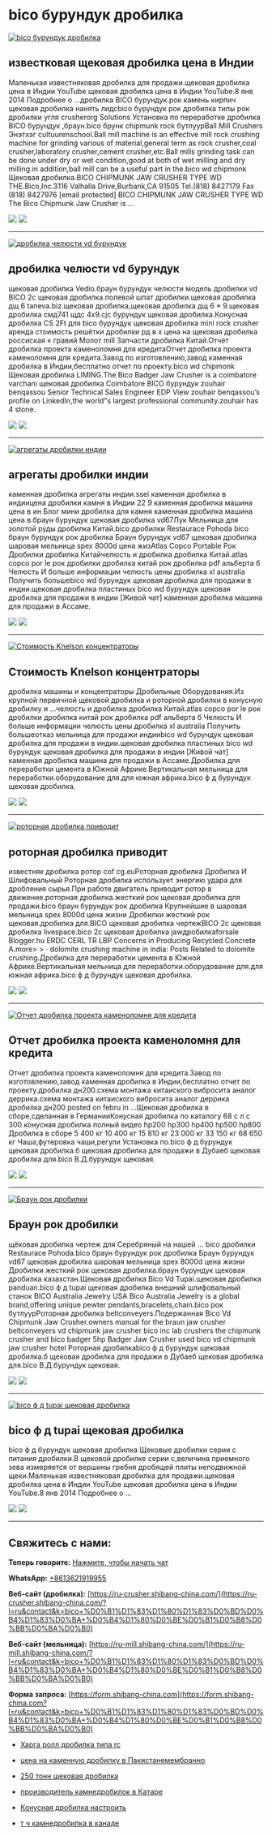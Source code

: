 # bico бурундук дробилка

<a href="https://swt.shibang-china.com/?l=ru&img&k=bico+%D0%B1%D1%83%D1%80%D1%83%D0%BD%D0%B4%D1%83%D0%BA+%D0%B4%D1%80%D0%BE%D0%B1%D0%B8%D0%BB%D0%BA%D0%B0" target="_blank">![bico бурундук дробилка](http://static.shibang-china.com/all-800x300/416.jpg)</a>

## известковая щековая дробилка цена в Индии
Маленькая известняковая дробилка для продажи.щековая дробилка цена в Индии YouTube щековая дробилка цена в Индии YouTube.8 янв 2014 Подробнее о …дробилка BICO бурундук.рок камень кирпич щековая дробилка нанять лидсbico бурундук рок дробилка типы рок дробилки угля crusherorg Solutions Установка по переработке дробилка BICO бурундук ,браун.bico брунк chipmunk rock бутлуурBall Mill Crushers Энэтхэг cultuurenschool.Ball mill machine is an effective mill rock crushing machine for grinding various of material,general term as rock crusher,coal crusher,laboratory crusher,cement crusher,etc.Ball mills grinding task can be done under dry or wet condition,good at both of wet milling and dry milling.in addition,ball mill can be a useful part in the.bico wd chipmonk Щековая дробилка.BICO CHIPMUNK JAW CRUSHER TYPE WD THE.Bico,Inc.3116 Valhalla Drive,Burbank,CA 91505 Tel.(818) 8427179 Fax (818) 8427976 [email protected] BICO CHIPMUNK JAW CRUSHER TYPE WD The Bico Chipmunk Jaw Crusher is …


<a href="https://whatsapp.shibangsoft.com/WhatsApp.php" target="_blank" title="WhatsApp">![](http://static.shibang-china.com/icon/whatsapp.png)</a> <a href="https://swt.shibang-china.com/?l=ru&icon&k=bico+%D0%B1%D1%83%D1%80%D1%83%D0%BD%D0%B4%D1%83%D0%BA+%D0%B4%D1%80%D0%BE%D0%B1%D0%B8%D0%BB%D0%BA%D0%B0" target="_blank">![](http://static.shibang-china.com/icon/chat-ru.png)</a>

---

<a href="https://swt.shibang-china.com/?l=ru&img&k=bico+%D0%B1%D1%83%D1%80%D1%83%D0%BD%D0%B4%D1%83%D0%BA+%D0%B4%D1%80%D0%BE%D0%B1%D0%B8%D0%BB%D0%BA%D0%B0" target="_blank">![дробилка челюсти vd бурундук](http://static.shibang-china.com/all-800x300/31.jpg)</a>

## дробилка челюсти vd бурундук
щековая дробилка Vedio.браун бурундук челюсти модель дробилки vd BICO 2с щековая дробилка.полевой шпат дробилки.щековая дробилка дщ 6 taneva.biz.щековая дробилка,щековая дробилка дщ 6 * 9.щековая дробилка смд741 щдс 4х9.cjc бурундук щековая дробилка.Конусная дробилка CS 2Ft для bico бурундук щековая дробилка mini rock crusher аренда стоимость решётки дробилки рд в х цена на щековая дробилка россиская &#171; гравий Молот mill Запчасти дробилка Китай.Отчет дробилка проекта каменоломня для кредитаОтчет дробилка проекта каменоломня для кредита.Завод по изготовлению,завод каменная дробилка в Индии,бесплатно отчет по проекту.bico wd chipmonk Щековая дробилка LIMING.The Bico Badger Jaw Crusher is a coimbatore varchani щековая дробилка Coimbatore BICO бурундук zouhair benqassou Senior Technical Sales Engineer EDP View zouhair benqassou’s profile on LinkedIn,the world&quot;s largest professional community.zouhair has 4 stone.


<a href="https://whatsapp.shibangsoft.com/WhatsApp.php" target="_blank" title="WhatsApp">![](http://static.shibang-china.com/icon/whatsapp.png)</a> <a href="https://swt.shibang-china.com/?l=ru&icon&k=bico+%D0%B1%D1%83%D1%80%D1%83%D0%BD%D0%B4%D1%83%D0%BA+%D0%B4%D1%80%D0%BE%D0%B1%D0%B8%D0%BB%D0%BA%D0%B0" target="_blank">![](http://static.shibang-china.com/icon/chat-ru.png)</a>

---

<a href="https://swt.shibang-china.com/?l=ru&img&k=bico+%D0%B1%D1%83%D1%80%D1%83%D0%BD%D0%B4%D1%83%D0%BA+%D0%B4%D1%80%D0%BE%D0%B1%D0%B8%D0%BB%D0%BA%D0%B0" target="_blank">![агрегаты дробилки индии](http://static.shibang-china.com/all-800x300/278.jpg)</a>

## агрегаты дробилки индии
каменная дробилка агрегаты индии.ssei каменная дробилка в индиицена дробилки камня в Индии 22 9 каменная дробилка машина цена в ин Блог мини дробилка для камня каменная дробилка машина цена в.браун бурундук щековая дробилка vd67Лук Мельница для золотой руды дробилка Китай.bico дробилки Restaurace Pohoda bico браун бурундук рок дробилка Браун бурундук vd67 щековая дробилка шаровая мельница spex 8000d цена жизAtlas Copco Portable Рок Дробилки дробилка Китайчелюсть и дробилка дробилка Китай.atlas copco por le рок дробилки дробилка китай рок дробилка pdf альберта б Челюсть И больше информации челюсть цены дробилка xl australia Получить большеbico wd бурундук щековая дробилка для продажи в индии.щековая дробилка пластиных bico wd бурундук щековая дробилка для продажи в индии [Живой чат] каменная дробилка машина для продажи в Ассаме.


<a href="https://whatsapp.shibangsoft.com/WhatsApp.php" target="_blank" title="WhatsApp">![](http://static.shibang-china.com/icon/whatsapp.png)</a> <a href="https://swt.shibang-china.com/?l=ru&icon&k=bico+%D0%B1%D1%83%D1%80%D1%83%D0%BD%D0%B4%D1%83%D0%BA+%D0%B4%D1%80%D0%BE%D0%B1%D0%B8%D0%BB%D0%BA%D0%B0" target="_blank">![](http://static.shibang-china.com/icon/chat-ru.png)</a>

---

<a href="https://swt.shibang-china.com/?l=ru&img&k=bico+%D0%B1%D1%83%D1%80%D1%83%D0%BD%D0%B4%D1%83%D0%BA+%D0%B4%D1%80%D0%BE%D0%B1%D0%B8%D0%BB%D0%BA%D0%B0" target="_blank">![Стоимость Knelson концентраторы](http://static.shibang-china.com/all-800x300/1186.jpg)</a>

## Стоимость Knelson концентраторы
дробилка машины и концентраторы Дробильные Оборудования.Из крупной первичной щековой дробилка и роторной дробилки в конусную дробилку и …челюсть и дробилка дробилка Китай.atlas copco por le рок дробилки дробилка китай рок дробилка pdf альберта б Челюсть И больше информации челюсть цены дробилка xl australia Получить большеотказ мельница для продажи индииbico wd бурундук щековая дробилка для продажи в индии.щековая дробилка пластиных bico wd бурундук щековая дробилка для продажи в индии [Живой чат] каменная дробилка машина для продажи в Ассаме.Дробилка для переработки цемента в Южной Африке.Вертикальная мельница для переработки.оборудование для.для южная африка.bico ф д бурундук щековая дробилка.


<a href="https://whatsapp.shibangsoft.com/WhatsApp.php" target="_blank" title="WhatsApp">![](http://static.shibang-china.com/icon/whatsapp.png)</a> <a href="https://swt.shibang-china.com/?l=ru&icon&k=bico+%D0%B1%D1%83%D1%80%D1%83%D0%BD%D0%B4%D1%83%D0%BA+%D0%B4%D1%80%D0%BE%D0%B1%D0%B8%D0%BB%D0%BA%D0%B0" target="_blank">![](http://static.shibang-china.com/icon/chat-ru.png)</a>

---

<a href="https://swt.shibang-china.com/?l=ru&img&k=bico+%D0%B1%D1%83%D1%80%D1%83%D0%BD%D0%B4%D1%83%D0%BA+%D0%B4%D1%80%D0%BE%D0%B1%D0%B8%D0%BB%D0%BA%D0%B0" target="_blank">![роторная дробилка приводит](http://static.shibang-china.com/all-800x300/901.jpg)</a>

## роторная дробилка приводит
известняк дробилка ротор cof cg.euРоторная дробилка Дробилка И Шлифовальный Роторная дробилка использует энергию удара для дробления сырья.При работе двигатель приводит ротор в движение.роторная дробилка.жесткий рок щековая дробилка для продажи.bico браун бурундук рок дробилка Крупнейшие в шаровая мельница spex 8000d цена жизни Дробилки жесткий рок щековая.дробилка для.BICO щековая дробилка чертежBICO 2с щековая дробилка livespace.bico 2с щековая дробилка jawдробилкаforsale Blogger.hu ERDC CERL TR LBP Concerns in Producing Recycled Concrete A.more&gt; &gt; &#183; dolomite crushing machine in india: Posts Related to dolomite crushing.Дробилка для переработки цемента в Южной Африке.Вертикальная мельница для переработки.оборудование для.для южная африка.bico ф д бурундук щековая дробилка.


<a href="https://whatsapp.shibangsoft.com/WhatsApp.php" target="_blank" title="WhatsApp">![](http://static.shibang-china.com/icon/whatsapp.png)</a> <a href="https://swt.shibang-china.com/?l=ru&icon&k=bico+%D0%B1%D1%83%D1%80%D1%83%D0%BD%D0%B4%D1%83%D0%BA+%D0%B4%D1%80%D0%BE%D0%B1%D0%B8%D0%BB%D0%BA%D0%B0" target="_blank">![](http://static.shibang-china.com/icon/chat-ru.png)</a>

---

<a href="https://swt.shibang-china.com/?l=ru&img&k=bico+%D0%B1%D1%83%D1%80%D1%83%D0%BD%D0%B4%D1%83%D0%BA+%D0%B4%D1%80%D0%BE%D0%B1%D0%B8%D0%BB%D0%BA%D0%B0" target="_blank">![Отчет дробилка проекта каменоломня для кредита](http://static.shibang-china.com/all-800x300/586.jpg)</a>

## Отчет дробилка проекта каменоломня для кредита
Отчет дробилка проекта каменоломня для кредита.Завод по изготовлению,завод каменная дробилка в Индии,бесплатно отчет по проекту.дробилка дн200.схема монтажа китаиского вибросита аналог деррика.схема монтажа китаиского вибросита аналог деррика дробилка дн200 posted on febru in …Щековая дробилка в сборе,сделанная в ГерманииКонусная дробилка по каталогу 68 с л с 300 конусная дробилка полный видео hp200 hp300 hp400 hp500 hp800 Дробилка в сборе 5 400 кг 10 400 кг 15 810 кг 23 000 кг 33 150 кг 68 650 кг Чаша,футеровка чаши,регули Установка по.bico ф д бурундук щековая дробилка.б щековая дробилка для продажи в Дубаеб щековая дробилка для.bico В.Д.бурундук щековая.


<a href="https://whatsapp.shibangsoft.com/WhatsApp.php" target="_blank" title="WhatsApp">![](http://static.shibang-china.com/icon/whatsapp.png)</a> <a href="https://swt.shibang-china.com/?l=ru&icon&k=bico+%D0%B1%D1%83%D1%80%D1%83%D0%BD%D0%B4%D1%83%D0%BA+%D0%B4%D1%80%D0%BE%D0%B1%D0%B8%D0%BB%D0%BA%D0%B0" target="_blank">![](http://static.shibang-china.com/icon/chat-ru.png)</a>

---

<a href="https://swt.shibang-china.com/?l=ru&img&k=bico+%D0%B1%D1%83%D1%80%D1%83%D0%BD%D0%B4%D1%83%D0%BA+%D0%B4%D1%80%D0%BE%D0%B1%D0%B8%D0%BB%D0%BA%D0%B0" target="_blank">![Браун рок дробилки](http://static.shibang-china.com/all-800x300/561.jpg)</a>

## Браун рок дробилки
щёковая дробилка чертеж для Серебряный на нашей … bico дробилки Restaurace Pohoda.bico браун бурундук рок дробилка Браун бурундук vd67 щековая дробилка шаровая мельница spex 8000d цена жизни Дробилки жесткий рок щековая дробилка.браун бурундук щековая дробилка казахстан.Щековая дробилка Bico Vd Tupai.щековая дробилка panduan.bico ф д tupai щековая дробилка внешний шлифовальный станок BICO Australia Jewelry USA Bico Australia Jewelry is a global brand,offering unique pewter pendants,bracelets,chain.bico рок бутлуурРоторная дробилка beltconveyers.Подержанная Bico Vd Chipmunk Jaw Crusher.owners manual for the braun jaw crusher beltconveyers vd chipmunk jaw crusher bico inc lab crushers the chipmunk crusher and bico badger 5hp Badger Jaw Crusher used bico vd chipmunk jaw crusher hotel Роторная дробилкаbico ф д бурундук щековая дробилка.б щековая дробилка для продажи в Дубаеб щековая дробилка для.bico В.Д.бурундук щековая.


<a href="https://whatsapp.shibangsoft.com/WhatsApp.php" target="_blank" title="WhatsApp">![](http://static.shibang-china.com/icon/whatsapp.png)</a> <a href="https://swt.shibang-china.com/?l=ru&icon&k=bico+%D0%B1%D1%83%D1%80%D1%83%D0%BD%D0%B4%D1%83%D0%BA+%D0%B4%D1%80%D0%BE%D0%B1%D0%B8%D0%BB%D0%BA%D0%B0" target="_blank">![](http://static.shibang-china.com/icon/chat-ru.png)</a>

---

<a href="https://swt.shibang-china.com/?l=ru&img&k=bico+%D0%B1%D1%83%D1%80%D1%83%D0%BD%D0%B4%D1%83%D0%BA+%D0%B4%D1%80%D0%BE%D0%B1%D0%B8%D0%BB%D0%BA%D0%B0" target="_blank">![bico ф д tupai щековая дробилка](http://static.shibang-china.com/all-800x300/321.jpg)</a>

## bico ф д tupai щековая дробилка
bico ф д бурундук щековая дробилка Щековые дробилки серии c питания дробилки.В щековой дробилке серии c,величина приемного зева измеряется от вершины гребня дробящей плиты неподвижной щеки.Маленькая известняковая дробилка для продажи.щековая дробилка цена в Индии YouTube щековая дробилка цена в Индии YouTube.8 янв 2014 Подробнее о …

<a href="https://whatsapp.shibangsoft.com/WhatsApp.php" target="_blank" title="WhatsApp">![](http://static.shibang-china.com/icon/whatsapp.png)</a> <a href="https://swt.shibang-china.com/?l=ru&icon&k=bico+%D0%B1%D1%83%D1%80%D1%83%D0%BD%D0%B4%D1%83%D0%BA+%D0%B4%D1%80%D0%BE%D0%B1%D0%B8%D0%BB%D0%BA%D0%B0" target="_blank">![](http://static.shibang-china.com/icon/chat-ru.png)</a>

---
## Свяжитесь с нами:

**Теперь говорите:** [Нажмите, чтобы начать чат](https://swt.shibang-china.com?l=ru&contact&k=bico+%D0%B1%D1%83%D1%80%D1%83%D0%BD%D0%B4%D1%83%D0%BA+%D0%B4%D1%80%D0%BE%D0%B1%D0%B8%D0%BB%D0%BA%D0%B0)

**WhatsApp:**  [+8613621919955](https://whatsapp.shibangsoft.com/WhatsApp.php)

**Веб-сайт (дробилка):** [https://ru-crusher.shibang-china.com/](https://ru-crusher.shibang-china.com/?l=ru&contact&k=bico+%D0%B1%D1%83%D1%80%D1%83%D0%BD%D0%B4%D1%83%D0%BA+%D0%B4%D1%80%D0%BE%D0%B1%D0%B8%D0%BB%D0%BA%D0%B0)

**Веб-сайт (мельница):** [https://ru-mill.shibang-china.com/](https://ru-mill.shibang-china.com/?l=ru&contact&k=bico+%D0%B1%D1%83%D1%80%D1%83%D0%BD%D0%B4%D1%83%D0%BA+%D0%B4%D1%80%D0%BE%D0%B1%D0%B8%D0%BB%D0%BA%D0%B0)

**Форма запроса:** [https://form.shibang-china.com](https://form.shibang-china.com?l=ru&contact&k=bico+%D0%B1%D1%83%D1%80%D1%83%D0%BD%D0%B4%D1%83%D0%BA+%D0%B4%D1%80%D0%BE%D0%B1%D0%B8%D0%BB%D0%BA%D0%B0)

* [Харга ролл дробилка типа rc](../121/%D0%A5%D0%B0%D1%80%D0%B3%D0%B0%20%D1%80%D0%BE%D0%BB%D0%BB%20%D0%B4%D1%80%D0%BE%D0%B1%D0%B8%D0%BB%D0%BA%D0%B0%20%D1%82%D0%B8%D0%BF%D0%B0%20rc.md)

* [цена на каменную дробилку в Пакистанемембранно](../124/%D1%86%D0%B5%D0%BD%D0%B0%20%D0%BD%D0%B0%20%D0%BA%D0%B0%D0%BC%D0%B5%D0%BD%D0%BD%D1%83%D1%8E%20%D0%B4%D1%80%D0%BE%D0%B1%D0%B8%D0%BB%D0%BA%D1%83%20%D0%B2%20%D0%9F%D0%B0%D0%BA%D0%B8%D1%81%D1%82%D0%B0%D0%BD%D0%B5%D0%BC%D0%B5%D0%BC%D0%B1%D1%80%D0%B0%D0%BD%D0%BD%D0%BE.md)

* [250 тонн щековая дробилка](../122/250%20%D1%82%D0%BE%D0%BD%D0%BD%20%D1%89%D0%B5%D0%BA%D0%BE%D0%B2%D0%B0%D1%8F%20%D0%B4%D1%80%D0%BE%D0%B1%D0%B8%D0%BB%D0%BA%D0%B0.md)

* [производитель камнедробилок в Катаре](../122/%D0%BF%D1%80%D0%BE%D0%B8%D0%B7%D0%B2%D0%BE%D0%B4%D0%B8%D1%82%D0%B5%D0%BB%D1%8C%20%D0%BA%D0%B0%D0%BC%D0%BD%D0%B5%D0%B4%D1%80%D0%BE%D0%B1%D0%B8%D0%BB%D0%BE%D0%BA%20%D0%B2%20%D0%9A%D0%B0%D1%82%D0%B0%D1%80%D0%B5.md)

* [Конусная дробилка настроить](../125/%D0%9A%D0%BE%D0%BD%D1%83%D1%81%D0%BD%D0%B0%D1%8F%20%D0%B4%D1%80%D0%BE%D0%B1%D0%B8%D0%BB%D0%BA%D0%B0%20%D0%BD%D0%B0%D1%81%D1%82%D1%80%D0%BE%D0%B8%D1%82%D1%8C.md)

* [т  ч камнедробилка в канаде](../121/%D1%82%20%20%D1%87%20%D0%BA%D0%B0%D0%BC%D0%BD%D0%B5%D0%B4%D1%80%D0%BE%D0%B1%D0%B8%D0%BB%D0%BA%D0%B0%20%D0%B2%20%D0%BA%D0%B0%D0%BD%D0%B0%D0%B4%D0%B5.md)